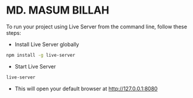 # MD. MASUM BILLAH

To run your project using Live Server from the command line, follow these steps:

* Install Live Server globally

```bash
npm install -g live-server
```


* Start Live Server

```bash
live-server
```

* This will open your default browser at http://127.0.0.1:8080